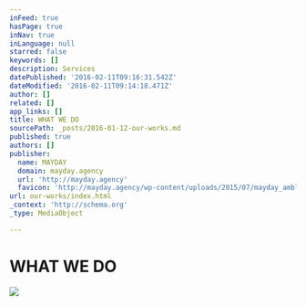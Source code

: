 ```yaml
---
inFeed: true
hasPage: true
inNav: true
inLanguage: null
starred: false
keywords: []
description: Services
datePublished: '2016-02-11T09:16:31.542Z'
dateModified: '2016-02-11T09:14:18.471Z'
author: []
related: []
app_links: []
title: WHAT WE DO
sourcePath: _posts/2016-01-12-our-works.md
published: true
authors: []
publisher:
  name: MAYDAY
  domain: mayday.agency
  url: 'http://mayday.agency'
  favicon: 'http://mayday.agency/wp-content/uploads/2015/07/mayday_amblem-siyah.jpg'
url: our-works/index.html
_context: 'http://schema.org'
_type: MediaObject

---
```

# WHAT WE DO
![](https://s3-us-west-2.amazonaws.com/the-grid-img/p/b37ea6f9f45db690c29ad7d56b76761ebc694a79.jpg)